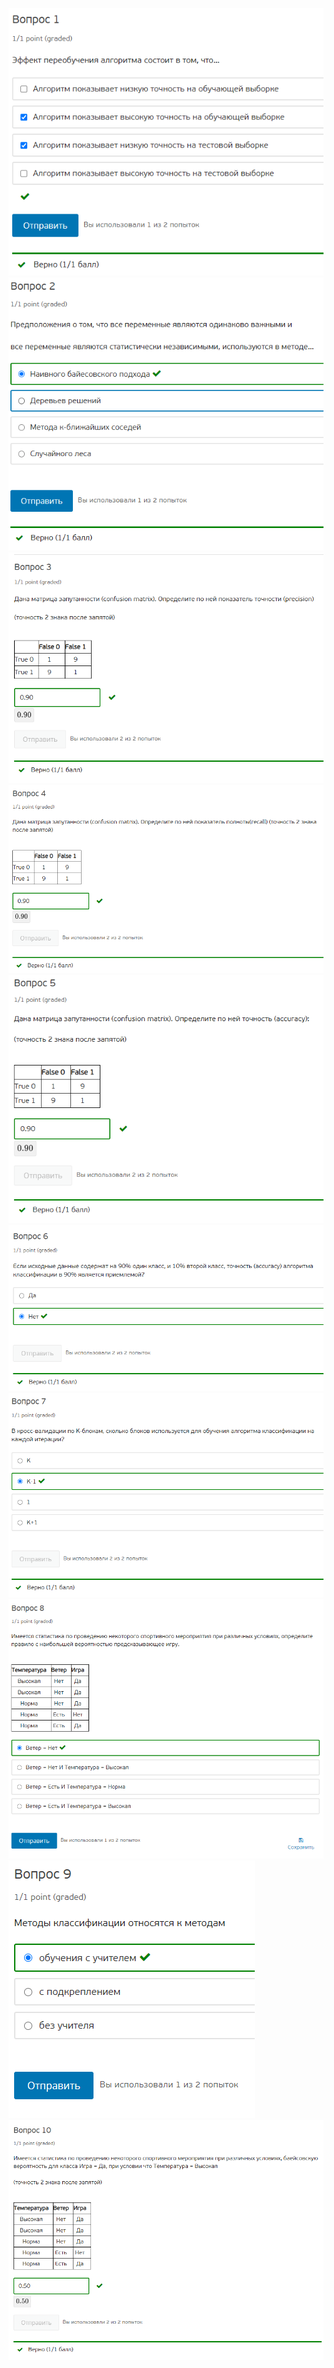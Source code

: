 ![](./Screenshot%202021-10-24%20135410.png)
![](./Screenshot%202021-10-24%20135530.png)
![](./Screenshot%202021-10-24%20144310.png)
![](./Screenshot%202021-10-24%20144318.png)
![](./Screenshot%202021-10-24%20144329.png)
![](./Screenshot%202021-10-24%20144338.png)
![](./Screenshot%202021-10-24%20144349.png)
![](./Screenshot%202021-10-24%20144402.png)
![](./Screenshot%202021-10-24%20144414.png)
![](./Screenshot%202021-10-24%20144425.png)
